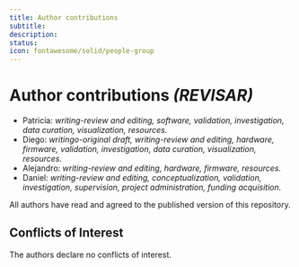 ```yaml
---
title: Author contributions
subtitle: 
description: 
status: 
icon: fontawesome/solid/people-group
---
```


<!-- LICENSE INFORMATION
Copyright (C) 2025 ATARI Research Lab
Permission is granted to copy, distribute and/or modify this document
under the terms of the GNU Free Documentation License, Version 1.3
or any later version published by the Free Software Foundation;
with no Invariant Sections, no Front-Cover Texts, and no Back-Cover Texts.
A copy of the license is included in the section entitled "GNU
Free Documentation License". 
-->

# Author contributions *(REVISAR)*

- Patricia: *writing-review and editing, software, validation, investigation, data curation, visualization, resources.*
- Diego: *writingo-original draft, writing-review and editing, hardware, firmware, validation, investigation, data curation, visualization, resources.*
- Alejandro: *writing-review and editing, hardware, firmware, resources.*
- Daniel: *writing-review and editing, conceptualization, validation, investigation, supervision, project administration, funding acquisition.*

All authors have read and agreed to the published version of this repository.

## Conflicts of Interest

The authors declare no conflicts of interest.

